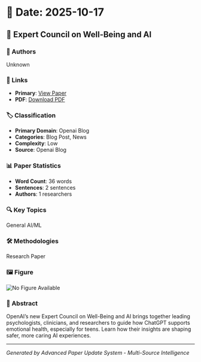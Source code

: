 # 📅 Date: 2025-10-17

## 📄 Expert Council on Well-Being and AI

### 👥 Authors
Unknown

### 🔗 Links
- **Primary**: [View Paper](https://openai.com/index/expert-council-on-well-being-and-ai)
- **PDF**: [Download PDF](https://arxiv.org/pdf/.pdf) 



### 🏷️ Classification
- **Primary Domain**: Openai Blog
- **Categories**: Blog Post, News
- **Complexity**: Low
- **Source**: Openai Blog

### 📊 Paper Statistics
- **Word Count**: 36 words
- **Sentences**: 2 sentences
- **Authors**: 1 researchers

### 🔍 Key Topics
General AI/ML

### 🛠️ Methodologies
Research Paper

### 🖼️ Figure
![No Figure Available](https://img.shields.io/badge/Figure-Not_Available-lightgrey?style=for-the-badge)

### 📝 Abstract
OpenAI’s new Expert Council on Well-Being and AI brings together leading psychologists, clinicians, and researchers to guide how ChatGPT supports emotional health, especially for teens. Learn how their insights are shaping safer, more caring AI experiences.

---
*Generated by Advanced Paper Update System - Multi-Source Intelligence*
